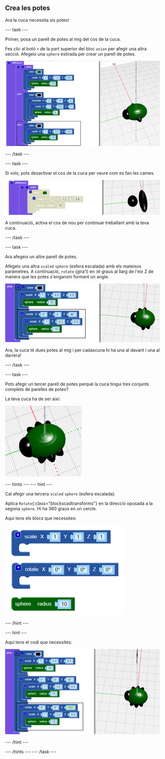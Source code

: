 ## Crea les potes

Ara la cuca necessita sis potes!

--- task ---

Primer, posa un parell de potes al mig del cos de la cuca.

Fes clic al botó `+` de la part superior del bloc `union` per afegir una altra secció. Afegeix una `sphere` estirada per crear un parell de potes.

![captura de pantalla](images/bug-legs-middle-annotated.png)

--- /task ---

--- task ---

Si vols, pots desactivar el cos de la cuca per veure com es fan les cames.

![captura de pantalla](images/bug-legs-disable.png)

A continuació, activa el cos de nou per continuar treballant amb la teva cuca.

--- /task ---

--- task ---

Ara afegeix un altre parell de potes.

Afegeix una altra `scaled` `sphere` (esfera escalada) amb els mateixos paràmetres. A continuació, `rotate` (gira'l) en `30` graus al llarg de l'eix Z de manera que les potes s'enganxin formant un angle.

![captura de pantalla](images/bug-legs-2-annotated.png)

Ara, la cuca té dues potes al mig i per cadascuna hi ha una al davant i una al darrera!

--- /task ---

--- task ---

Pots afegir un tercer parell de potes perquè la cuca tingui tres conjunts complets de parelles de potes?

La teva cuca ha de ser així:

![captura de pantalla](images/bug-finished.png)

--- hints ---
 --- hint ---

Cal afegir una tercera `scaled` `sphere` (esfera escalada).

Aplica `Rotate`{:class="blockscadtransforms"} en la direcció oposada a la segona `sphere`. Hi ha 360 graus en un cercle.

Aquí tens els blocs que necessites:

![captura de pantalla](images/bug-legs-blocks.png)

--- /hint ---

--- hint ---

Aquí tens el codi que necessites:

![captura de pantalla](images/bug-legs-3-annotated.png)

--- /hint ---

--- /hints --- --- /task ---